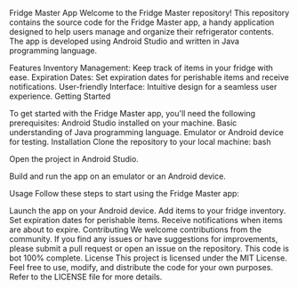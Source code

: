 
Fridge Master App
Welcome to the Fridge Master repository! This repository contains the source code for the Fridge Master app, a handy application designed to help users manage and organize their refrigerator contents. The app is developed using Android Studio and written in Java programming language.

Features
Inventory Management: Keep track of items in your fridge with ease.
Expiration Dates: Set expiration dates for perishable items and receive notifications.
User-friendly Interface: Intuitive design for a seamless user experience.
Getting Started

To get started with the Fridge Master app, you'll need the following prerequisites:
Android Studio installed on your machine.
Basic understanding of Java programming language.
Emulator or Android device for testing.
Installation
Clone the repository to your local machine:
bash

Open the project in Android Studio.

Build and run the app on an emulator or an Android device.

Usage
Follow these steps to start using the Fridge Master app:

Launch the app on your Android device.
Add items to your fridge inventory.
Set expiration dates for perishable items.
Receive notifications when items are about to expire.
Contributing
We welcome contributions from the community. If you find any issues or have suggestions for improvements, please submit a pull request or open an issue on the repository.
This code is bot 100% complete.
License
This project is licensed under the MIT License. Feel free to use, modify, and distribute the code for your own purposes. Refer to the LICENSE file for more details.
